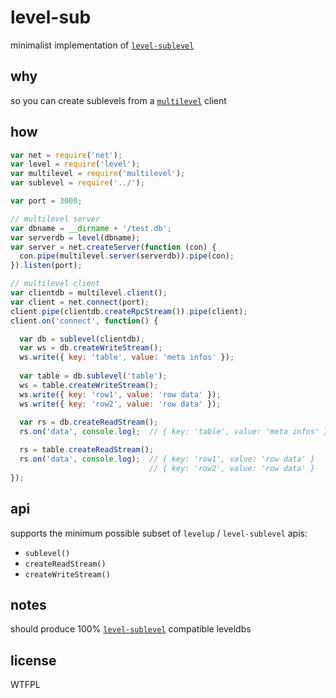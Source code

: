 # level-sub
minimalist implementation of [`level-sublevel`](https://github.com/dominictarr/level-sublevel)

## why
so you can create sublevels from a [`multilevel`](https://github.com/juliangruber/multilevel) client

## how
```javascript
var net = require('net');
var level = require('level');
var multilevel = require('multilevel');
var sublevel = require('../');

var port = 3000;

// multilevel server
var dbname = __dirname + '/test.db';
var serverdb = level(dbname);
var server = net.createServer(function (con) {
  con.pipe(multilevel.server(serverdb)).pipe(con);
}).listen(port);

// multilevel client
var clientdb = multilevel.client();
var client = net.connect(port);
client.pipe(clientdb.createRpcStream()).pipe(client);
client.on('connect', function() {

  var db = sublevel(clientdb);
  var ws = db.createWriteStream();
  ws.write({ key: 'table', value: 'meta infos' });
  
  var table = db.sublevel('table');
  ws = table.createWriteStream();
  ws.write({ key: 'row1', value: 'row data' });
  ws.write({ key: 'row2', value: 'row data' });
      
  var rs = db.createReadStream();
  rs.on('data', console.log);  // { key: 'table', value: 'meta infos' }

  rs = table.createReadStream();
  rs.on('data', console.log);  // { key: 'row1', value: 'row data' }
                               // { key: 'row2', value: 'row data' }
});
```

## api
supports the minimum possible subset of `levelup` / `level-sublevel` apis:
* `sublevel()`
* `createReadStream()`
* `createWriteStream()`

## notes  
should produce 100% [`level-sublevel`](https://github.com/dominictarr/level-sublevel) compatible leveldbs

## license
WTFPL